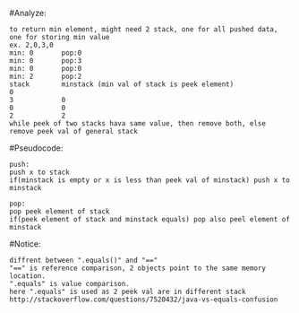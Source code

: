  #Analyze:
 
    to return min element, might need 2 stack, one for all pushed data, one for storing min value
    ex. 2,0,3,0
    min: 0       pop:0
    min: 0       pop:3
    min: 0       pop:0
    min: 2       pop:2
    stack        minstack (min val of stack is peek element)
    0
    3            0
    0            0
    2            2
    while peek of two stacks hava same value, then remove both, else remove peek val of general stack
    
 #Pseudocode:
 
    push:
    push x to stack
    if(minstack is empty or x is less than peek val of minstack) push x to minstack
    
    pop:
    pop peek element of stack
    if(peek element of stack and minstack equals) pop also peel element of minstack
    
 #Notice:
   
    diffrent between ".equals()" and "=="
    "==" is reference comparison, 2 objects point to the same memory location.
    ".equals" is value comparison. 
    here ".equals" is used as 2 peek val are in different stack
    http://stackoverflow.com/questions/7520432/java-vs-equals-confusion
